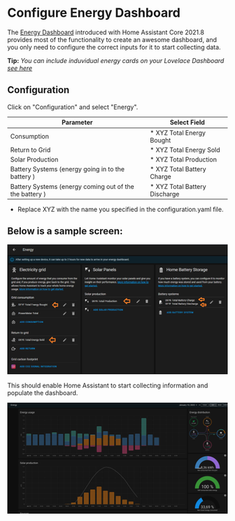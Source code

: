 # Configure Energy Dashboard
The [Energy Dashboard](https://www.home-assistant.io/blog/2021/08/04/home-energy-management/) introduced with Home Assistant Core 2021.8 provides most of the functionality to create an awesome dashboard, and you only need to configure the correct inputs for it to start collecting data.

**Tip:**
*You can include induvidual energy cards on your Lovelace Dashboard [see here](https://www.home-assistant.io/lovelace/energy/)* 

## Configuration
Click on "Configuration" and select "Energy". 

| Parameter | Select Field |
| -- | --|
| Consumption| * XYZ Total Energy Bought |
| Return to Grid| * XYZ Total Energy Sold |
| Solar Production | * XYZ Total Production |
| Battery Systems (energy going in to the battery ) | * XYZ Total Battery Charge|
| Battery Systems (energy coming out of the the battery ) | * XYZ Total Battery Discharge|

* Replace XYZ with the name you specified in the configuration.yaml file.

## Below is a sample screen:
![Configuration](./energy_config.png)

This should enable Home Assistant to start collecting information and populate the dashboard.

![Dashboard](./energy.png)